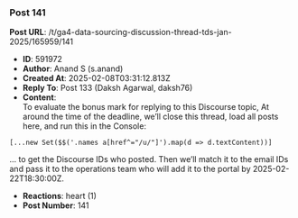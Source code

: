 ### Post 141
**Post URL**: /t/ga4-data-sourcing-discussion-thread-tds-jan-2025/165959/141
- **ID**: 591972
- **Author**: Anand S (s.anand)
- **Created At**: 2025-02-08T03:31:12.813Z
- **Reply To**: Post 133 (Daksh Agarwal, daksh76)
- **Content**:  
  To evaluate the bonus mark for replying to this Discourse topic, At around the time of the deadline, we’ll close this thread, load all posts here, and run this in the Console:
<pre data-code-wrap="js"><code class="lang-js">[...new Set($$('.names a[href^="/u/"]').map(d =&gt; d.textContent))]
</code></pre>
… to get the Discourse IDs who posted. Then we’ll match it to the email IDs and pass it to the operations team who will add it to the portal by <span class="discourse-local-date" data-date="2025-02-23" data-email-preview="2025-02-22T18:30:00Z UTC" data-timezone="Asia/Calcutta">2025-02-22T18:30:00Z</span>.
- **Reactions**: heart (1)
- **Post Number**: 141

